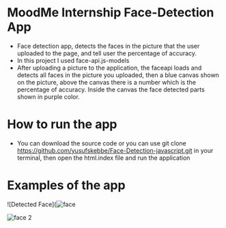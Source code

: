 #  MoodMe Internship Face-Detection App 

- Face detection app, detects the faces in the picture that the user uploaded to the page, and tell user the percentage of accuracy. 
- In this project I used face-api.js-models
- After uploading a picture to the application, the faceapi loads and detects all faces in the picture you uploaded, then a blue canvas shown on the picture, above the canvas there is a number which is the percentage of accuracy. Inside the canvas the face detected parts shown in purple color.  
# How to run the app

- You can download the source code or you can use git clone  https://github.com/yusufskebbe/Face-Detection-javascript.git in your terminal, then open the html.index file and run the application

# Examples of the app
![Detected Face](![face](https://user-images.githubusercontent.com/59177945/119665730-58618280-be3d-11eb-84ee-d903f836388e.png)

![face 2](https://user-images.githubusercontent.com/59177945/119666050-ad04fd80-be3d-11eb-988c-6e279e3a6e11.png)

